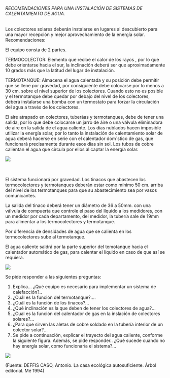 ###### RECOMENDACIONES PARA UNA INSTALACIÓN DE SISTEMAS DE CALENTAMIENTO DE AGUA.

Los colectores solares deberán instalarse en lugares al descubierto para una mayor recepción y mejor aprovechamiento de la energía solar.
Recomendaciones:

El equipo consta de 2 partes.

TERMOCOLECTOR: Elemento que recibe el calor de los rayos , por lo que debe orientarse hacia el sur, la inclinación deberá ser que aproximadamente 10 grados más que la latitud del lugar de instalación.

TERMOTANQUE: Almacena el agua calentada y su posición debe permitir que se llene por gravedad, por consiguiente debe colocarse por lo menos a 30 cm. sobre el nivel superior de los colectores.
Cuando esto no es posible y el termotanque debe quedar por debajo del nivel de los colectores, deberá instalarse una bomba con un termostato para forzar la circulación del agua a través de los colectores.

El aire atrapado en colectores, tuberáas y termotanques, debe de tener una salida, por lo que debe colocarse un jarro de áire o una válvula eliminadora de aire en la salida de el agua caliente. Los días nublados hacen imposible utilizar la energía solar, por lo tanto la instalación de calentamiento solar de agua deberá hacerse en serie con el calentador dom´stico de gas, que funcionará precisamente durante esos días sin sol. Los tubos de cobre calientan el agua que circula por ellos al captar la energía solar.
 
<div class="mdl-grid">
<div class="mdl-cell mdl-cell--10-col mdl-cell--1-offset mdl-typography--text-center">
<img src='./content/4/M4.52/DEEFIS_CASO_001.bmp.jpg'>
</div> 
</div> 

El sistema funcionará por gravedad. Los tinacos que abastecen los termocolectores y termotanques deberán estar como mínimo 50 cm. arriba del nivel de los termotanques para que su abastecimiento sea por vasos comunicantes.

La salida del tinaco deberá tener un diámetro de 36 a 50mm. con una válvula de compuerta que controle el paso del líquido a los medidores, con un medidor por cada departamento, del medidor, la tubería sale de 19mm para alimentar a los termocolectores y termotanque.

Por diferencia de densidades de agua que se calienta en los termocolectores sube al termotanque.

El agua caliente saldrá por la parte superior del temotanque hacia el calentador automático de gas, para calentar el líquido en caso de que así se requiera.

<div class="mdl-grid">
<div class="mdl-cell mdl-cell--10-col mdl-cell-1-offset mdl-typography--text-center">
<img src='./content/4/M4.52/DEEFIS_CASO_002.bmp.jpg'>
</div>
</div>


Se pide responder a las siguientes preguntas:
1. Explica... ¿Qué equipo es necesario para implementar un sistema de calefacción?..
2. ¿Cuál es la función del termotanque?....
3. ¿Cuál es la función de los tinacos?...
4. ¿Qué inclinación es la que deben de tener los colectores de agua?...
5. ¿Cual es la función del calentador de gas en la inslación de colectores solares?...
6. ¿Para que sirven las aletas de cobre soldado en la tubería interior de un colector solar?...
7. Se pide a continuación, explicar el trayecto del agua caliente, conforme la siguiente figura. Además, se pide responder.. ¿Qué sucede cuando no hay energía solar, como funcionaría el sistema?...

<div class="mdl-grid">
<div class="mdl-cell mdl-cell--10-col mdl-cell--1-offset mdl-typography--text-center">
<img src='./content/4/M4.52/Agua.caliente.jpg'>
</div>
</div>

(Fuente: DEFFIS CASO, Antonio. La casa ecológica autosuficiente. Árbol editorial. Mé 1994)
